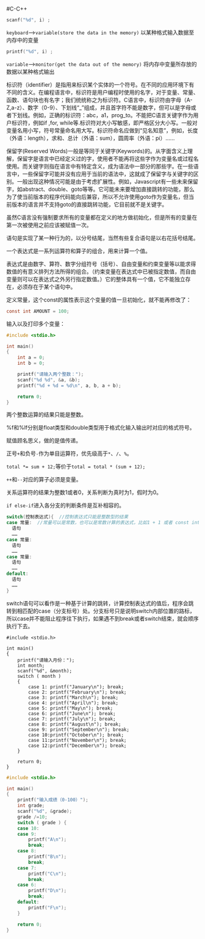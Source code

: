 #C-C++

```C
scanf("%d", i) ;
```
`keyboard`-->`variable(store the data in the memory)`
以某种格式输入数据至内存中的变量

```C
printf("%d", i) ;
```
`variable`-->`monitor(get the data out of the memory)`
将内存中变量所存放的数据以某种格式输出

标识符（identifier）是指用来标识某个实体的一个符号。在不同的应用环境下有不同的含义。在编程语言中，标识符是用户编程时使用的名字，对于变量、常量、函数、语句块也有名字；我们统统称之为标识符。C语言中，标识符由字母（A-Z,a-z）、数字（0-9）、下划线“_”组成，并且首字符不能是数字，但可以是字母或者下划线。例如，正确的标识符：abc，a1，prog_to。不能把C语言关键字作为用户标识符，例如if ,for, while等.标识符对大小写敏感，即严格区分大小写。一般对变量名用小写，符号常量命名用大写。标识符命名应做到“见名知意”，例如，长度（外语：length），求和、总计（外语：sum），圆周率（外语：pi）……

保留字(Reserved Words)一般是等同于关键字(Keywords)的。从字面含义上理解，保留字是语言中已经定义过的字，使用者不能再将这些字作为变量名或过程名使用。而关键字则指在语言中有特定含义，成为语法中一部分的那些字。在一些语言中，一些保留字可能并没有应用于当前的语法中，这就成了保留字与关键字的区别。一般出现这种情况可能是由于考虑扩展性。例如，Javascript有一些未来保留字，如abstract、double、goto等等。它可能未来要增加直接跳转的功能，那么为了使当前版本的程序代码能向后兼容，所以不允许使用goto作为变量名，但当前版本的语言并不支持goto的直接跳转功能，它目前就不是关键字。

虽然C语言没有强制要求所有的变量都在定义的地方做初始化，但是所有的变量在第一次被使用之前应该被赋值一次。

语句是实现了某一种行为的，以分号结尾，当然有些复合语句是以右花括号结尾。

一个表达式是一系列运算符和算子的组合，用来计算一个值。

表达式是由数字、算符、数字分组符号（括号）、自由变量和约束变量等以能求得数值的有意义排列方法所得的组合。（约束变量在表达式中已被指定数值，而自由变量则可以在表达式之外另行指定数值。）它的整体具有一个值，它不能独立存在，必须存在于某个语句中。

定义常量，这个const的属性表示这个变量的值一旦初始化，就不能再修改了：
```c
const int AMOUNT = 100;
```

输入以及打印多个变量：
```c
#include <stdio.h>

int main()
{
	int a = 0;
	int b = 0;

	printf("请输入两个整数：");
	scanf("%d %d", &a, &b);
	printf("%d + %d = %d\n", a, b, a + b);

	return 0;
}
```
两个整数运算的结果只能是整数。

%f和%lf分别是float类型和double类型用于格式化输入输出时对应的格式符号。

赋值顾名思义，做的是值传递。

正号`+`和负号`-`作为单目运算符，优先级高于`*`、`/`、`%`。

`total *= sum + 12;`等价于`total = total * (sum + 12);`

`++`和`--`对应的算子必须是变量。

关系运算符的结果为整数1或者0，关系判断为真时为1，假时为0。

`if else-if`进入各分支的判断条件是互补相容的。

```c
switch(控制表达式){  //控制表达式只能是整数型的结果
case 常量:  //常量可以是常数，也可以是常数计算的表达式，比如1 + 1 或者 const int
  语句
  ……
case 常量:
  语句
  ……
case 常量:
  语句
  ……
default:
  语句
  ……
}
```

switch语句可以看作是一种基于计算的跳转，计算控制表达式的值后，程序会跳转到相匹配的case（分支标号）处。分支标号只是说明switch内部位置的路标，所以case并不能阻止程序往下执行，如果遇不到break或者switch结束，就会顺序执行下去。

```
#include <stdio.h>

int main()
{
	printf("请输入月份：");
	int month;
	scanf("%d", &month);
	switch ( month )
	{
		case 1: printf("January\n"); break;
		case 2: printf("February\n"); break;
		case 3: printf("March\n"); break;
		case 4: printf("April\n"); break;
		case 5: printf("May\n"); break;
		case 6: printf("June\n"); break;
		case 7: printf("July\n"); break;
		case 8: printf("August\n"); break;
		case 9: printf("September\n"); break;
		case 10:printf("October\n"); break;
		case 11:printf("November\n"); break;
		case 12:printf("December\n"); break;
	}

	return 0;
}
```

```c
#include <stdio.h>

int main()
{
	printf("输入成绩（0-100）");
	int grade;
	scanf("%d", &grade);
	grade /=10;
	switch ( grade ) {
	case 10:
	case 9:
		printf("A\n");
		break;
	case 8:
		printf("B\n");
		break;
	case 7:
		printf("C\n");
		break;
	case 6:
		printf("D\n");
		break;
	default:
		printf("F\n");
	}

	return 0;
}
```

